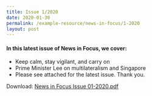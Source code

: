 ```yaml
---
title: Issue 1/2020
date: 2020-01-30
permalink: /example-resource/news-in-focus/1-2020
layout: post
---
```

#### In this latest issue of News in Focus, we cover:
 * Keep calm, stay vigilant, and carry on
* Prime Minister Lee on multilateralism and Singapore 
*  Please see attached for the latest issue. Thank you.

Download:
[News in Focus Issue 01-2020.pdf](/files/news-in-focus/2020/News%20in%20Focus%20Issue%2001-2020.pdf)